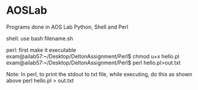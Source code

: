 
# AOSLab
Programs done in AOS Lab
Python, Shell and Perl

shell:
use
bash filename.sh

perl:
first make it executable
exam@ailab57:~/Desktop/DeltonAssignment/Perl$ chmod u+x hello.pl
exam@ailab57:~/Desktop/DeltonAssignment/Perl$ perl hello.pl>out.txt

Note: In perl, to print the stdout to txt file, while executing, do this as shown above
perl hello.pl > out.txt
